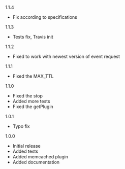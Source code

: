 1.1.4
- Fix according to specifications

1.1.3
- Tests fix, Travis init 

1.1.2
- Fixed to work with newest version of event request

1.1.1
- Fixed the MAX_TTL

1.1.0
- Fixed the stop
- Added more tests
- Fixed the getPlugin

1.0.1
- Typo fix

1.0.0
- Initial release
- Added tests
- Added memcached plugin
- Added documentation